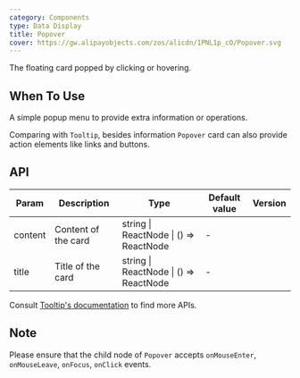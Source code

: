 ```yaml
---
category: Components
type: Data Display
title: Popover
cover: https://gw.alipayobjects.com/zos/alicdn/1PNL1p_cO/Popover.svg
---
```


The floating card popped by clicking or hovering.

## When To Use

A simple popup menu to provide extra information or operations.

Comparing with `Tooltip`, besides information `Popover` card can also provide action elements like links and buttons.

## API

| Param   | Description         | Type                                   | Default value | Version |
| ------- | ------------------- | -------------------------------------- | ------------- | ------- |
| content | Content of the card | string \| ReactNode \| () => ReactNode | -             |         |
| title   | Title of the card   | string \| ReactNode \| () => ReactNode | -             |         |

Consult [Tooltip's documentation](/components/tooltip/#API) to find more APIs.

## Note

Please ensure that the child node of `Popover` accepts `onMouseEnter`, `onMouseLeave`, `onFocus`, `onClick` events.
